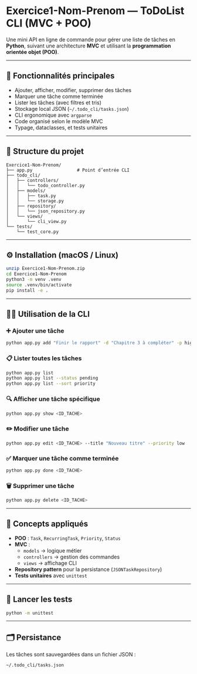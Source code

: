 # Exercice1-Nom-Prenom — ToDoList CLI (MVC + POO)

Une mini API en ligne de commande pour gérer une liste de tâches en **Python**, suivant une architecture **MVC** et utilisant la **programmation orientée objet (POO)**.

---

## 🚀 Fonctionnalités principales
- Ajouter, afficher, modifier, supprimer des tâches  
- Marquer une tâche comme terminée  
- Lister les tâches (avec filtres et tris)  
- Stockage local JSON (`~/.todo_cli/tasks.json`)  
- CLI ergonomique avec `argparse`  
- Code organisé selon le modèle MVC  
- Typage, dataclasses, et tests unitaires  

---

## 📁 Structure du projet

```
Exercice1-Nom-Prenom/
├── app.py                 # Point d’entrée CLI
├── todo_cli/
│   ├── controllers/
│   │   └── todo_controller.py
│   ├── models/
│   │   ├── task.py
│   │   └── storage.py
│   ├── repository/
│   │   └── json_repository.py
│   └── views/
│       └── cli_view.py
└── tests/
    └── test_core.py
```

---

## ⚙️ Installation (macOS / Linux)

```bash
unzip Exercice1-Nom-Prenom.zip
cd Exercice1-Nom-Prenom
python3 -m venv .venv
source .venv/bin/activate
pip install -e .
```

---

## 🧑‍💻 Utilisation de la CLI

### ➕ Ajouter une tâche
```bash
python app.py add "Finir le rapport" -d "Chapitre 3 à compléter" -p high --due 2025-10-31
```

### 📋 Lister toutes les tâches
```bash
python app.py list
python app.py list --status pending
python app.py list --sort priority
```

### 🔍 Afficher une tâche spécifique
```bash
python app.py show <ID_TACHE>
```

### ✏️ Modifier une tâche
```bash
python app.py edit <ID_TACHE> --title "Nouveau titre" --priority low
```

### ✅ Marquer une tâche comme terminée
```bash
python app.py done <ID_TACHE>
```

### 🗑️ Supprimer une tâche
```bash
python app.py delete <ID_TACHE>
```

---

## 🧠 Concepts appliqués
- **POO** : `Task`, `RecurringTask`, `Priority`, `Status`  
- **MVC** :  
  - `models` → logique métier  
  - `controllers` → gestion des commandes  
  - `views` → affichage CLI  
- **Repository pattern** pour la persistance (`JSONTaskRepository`)  
- **Tests unitaires** avec `unittest`  

---

## 🧪 Lancer les tests
```bash
python -m unittest
```

---

## 🗂️ Persistance
Les tâches sont sauvegardées dans un fichier JSON :
```
~/.todo_cli/tasks.json
```